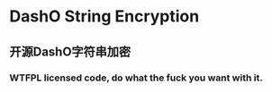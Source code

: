 # DashO String Encryption

## 开源DashO字符串加密

### WTFPL licensed code, do what the fuck you want with it.
